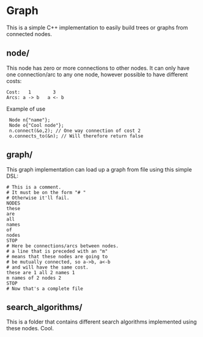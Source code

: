 # Graph
This is a simple C++ implementation to easily build trees or graphs from connected nodes.

## node/
This node has zero or more connections to other nodes.
It can only have one connection/arc to any one node, however possible to have different costs:
```
Cost:   1        3
Arcs: a -> b   a <- b
```

Example of use
```
 Node n{"name"};
 Node o{"Cool node"};
 n.connect(&o,2); // One way connection of cost 2
 o.connects_to(&n); // Will therefore return false
```

## graph/
This graph implementation can load up a graph from file using this simple DSL:
```
# This is a comment.
# It must be on the form "# "
# Otherwise it'll fail.
NODES
these
are
all
names
of
nodes
STOP
# Here be connections/arcs between nodes.
# a line that is preceded with an "m"
# means that these nodes are going to
# be mutually connected, so a->b, a<-b
# and will have the same cost.
these are 1 all 2 names 1
m names of 2 nodes 2
STOP
# Now that's a complete file
```

## search_algorithms/
This is a folder that contains different search algorithms implemented using these nodes. Cool.
